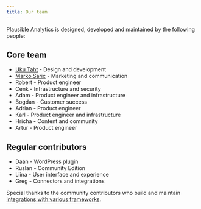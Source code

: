 ```yaml
---
title: Our team
---
```


Plausible Analytics is designed, developed and maintained by the following people:

## Core team

* [Uku Taht](https://twitter.com/ukutaht) - Design and development 
* [Marko Saric](https://twitter.com/markosaric) - Marketing and communication 
* Robert - Product engineer
* Cenk - Infrastructure and security 
* Adam - Product engineer and infrastructure
* Bogdan - Customer success
* Adrian - Product engineer
* Karl - Product engineer and infrastructure
* Hricha - Content and community
* Artur - Product engineer

## Regular contributors

* Daan - WordPress plugin
* Ruslan - Community Edition
* Liina - User interface and experience
* Greg - Connectors and integrations

Special thanks to the community contributors who build and maintain [integrations with various frameworks](integration-guides.md).
